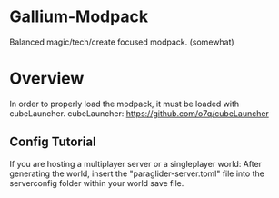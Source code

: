 # Gallium-Modpack
Balanced magic/tech/create focused modpack. (somewhat)

# Overview
In order to properly load the modpack, it must be loaded with cubeLauncher.
cubeLauncher: https://github.com/o7q/cubeLauncher

## Config Tutorial
If you are hosting a multiplayer server or a singleplayer world:
After generating the world, insert the "paraglider-server.toml" file into the serverconfig folder within your world save file.